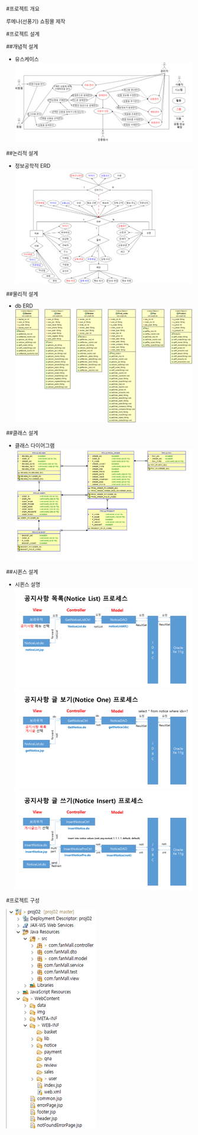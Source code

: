 #프로젝트 개요

루메나(선풍기) 쇼핑몰 제작

#프로젝트 설계

##개념적 설계
- 유스케이스
![유스케이스](./img/useCaseDiagram.png "유스케이스")

##논리적 설계
- 정보공학적 ERD
![정보공학적 ERD](./img/nERD.png "정보공학적 ERD")

##물리적 설계
- db ERD
![db ERD](./img/pro02_DTO.png "db ERD")

##클래스 설계
- 클래스 다이어그램
![클래스 다이어그램](./img/pro02_ERD.png "클래스 다이어그램")

##시퀸스 설계
- 시퀸스 설명
![공지사항목록 프로세스1](./img/sequence/seq1.PNG "공지사항목록 프로세스")
![공지사항목록 프로세스2](./img/sequence/seq2.PNG "공지사항목록 프로세스")
![공지사항목록 프로세스3](./img/sequence/seq3.PNG "공지사항목록 프로세스")

#프로젝트 구성

![프로젝트 구성도](./img/proj2.png "프로젝트 리소스 구성도")
